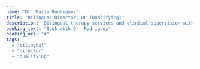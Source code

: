 ```yaml
---
name: "Dr. Maria Rodriguez"
title: "Bilingual Director, RP (Qualifying)"
description: "Bilingual therapy services and clinical supervision with expertise in cultural sensitivity."
booking_text: "Book with Dr. Rodriguez"
booking_url: "#"
tags:
  - "bilingual"
  - "director"
  - "qualifying"
---
```

